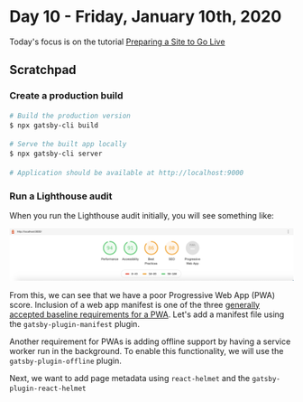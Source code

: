 # Day 10 - Friday, January 10th, 2020

Today's focus is on the tutorial [Preparing a Site to Go Live](https://www.gatsbyjs.org/tutorial/part-eight/)

## Scratchpad

### Create a production build

```sh
# Build the production version
$ npx gatsby-cli build

# Serve the built app locally
$ npx gatsby-cli server

# Application should be available at http://localhost:9000
```

### Run a Lighthouse audit

When you run the Lighthouse audit initially, you will see something like:

![00-initial-lighthouse-audit.png](00-initial-lighthouse-audit.png)

From this, we can see that we have a poor Progressive Web App (PWA) score. Inclusion of a web app manifest is one of the three [generally accepted baseline requirements for a PWA](https://alistapart.com/article/yes-that-web-project-should-be-a-pwa#section1). Let's add a manifest file using the `gatsby-plugin-manifest` plugin.

Another requirement for PWAs is adding offline support by having a service worker run in the background. To enable this functionality, we will use the `gatsby-plugin-offline` plugin.

Next, we want to add page metadata using `react-helmet` and the `gatsby-plugin-react-helmet`
